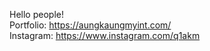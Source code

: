 Hello people!
<br/>
Portfolio: https://aungkaungmyint.com/
<br/> 
Instagram: https://www.instagram.com/q1akm
